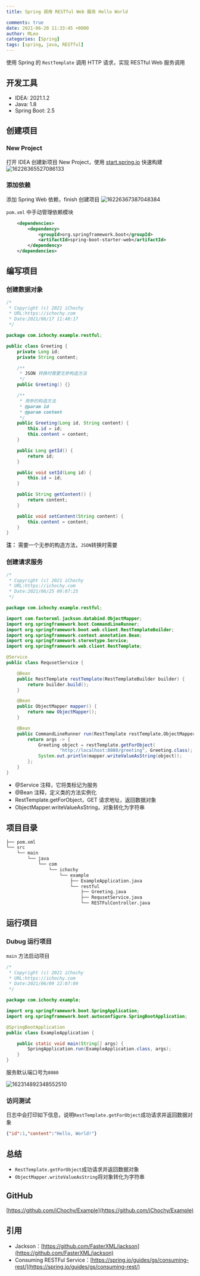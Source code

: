 ```yaml
---
title: Spring 调用 RESTful Web 服务 Hello World

comments: true
date: 2021-06-20 11:33:45 +0800
author: MLeo
categories: [Spring] 
tags: [spring, java, RESTful]
---
```


使用 Spring 的 `RestTemplate` 调用 HTTP 请求，实现 RESTful Web 服务调用

## 开发工具

- IDEA: 2021.1.2
- Java: 1.8
- Spring Boot: 2.5

## 创建项目

### New Project

打开 IDEA 创建新项目 New Project，使用 [start.spring.io](https://start.spring.io) 快速构建
![16226365527086133](https://images.ichochy.com/16226365527086133.png)

### 添加依赖

添加 Spring Web 依赖，finish 创建项目
![16226367387048384](https://images.ichochy.com/16226367387048384.png)

`pom.xml` 中手动管理依赖模块

```xml
    <dependencies>
        <dependency>
            <groupId>org.springframework.boot</groupId>
            <artifactId>spring-boot-starter-web</artifactId>
        </dependency>
    </dependencies>
```

## 编写项目

### 创建数据对象

```java
/*
 * Copyright (c) 2021 iChochy
 * URL:https://ichochy.com
 * Date:2021/06/17 11:40:17
 */

package com.ichochy.example.restful;

public class Greeting {
    private Long id;
    private String content;

    /**
     * JSON 转换时需要无参构造方法
     */
    public Greeting() {}

    /**
     * 用参的构造方法
     * @param id
     * @param content
     */
    public Greeting(Long id, String content) {
        this.id = id;
        this.content = content;
    }

    public Long getId() {
        return id;
    }

    public void setId(Long id) {
        this.id = id;
    }

    public String getContent() {
        return content;
    }

    public void setContent(String content) {
        this.content = content;
    }
}
```

**注：** 需要一个无参的构造方法，`JSON`转换时需要

### 创建请求服务

```java
/*
 * Copyright (c) 2021 iChochy
 * URL:https://ichochy.com
 * Date:2021/06/25 09:07:25
 */

package com.ichochy.example.restful;

import com.fasterxml.jackson.databind.ObjectMapper;
import org.springframework.boot.CommandLineRunner;
import org.springframework.boot.web.client.RestTemplateBuilder;
import org.springframework.context.annotation.Bean;
import org.springframework.stereotype.Service;
import org.springframework.web.client.RestTemplate;

@Service
public class RequsetService {

    @Bean
    public RestTemplate restTemplate(RestTemplateBuilder builder) {
        return builder.build();
    }

    @Bean
    public ObjectMapper mapper() {
        return new ObjectMapper();
    }

    @Bean
    public CommandLineRunner run(RestTemplate restTemplate,ObjectMapper mapper) throws Exception {
        return args -> {
            Greeting object = restTemplate.getForObject(
                    "http://localhost:8080/greeting", Greeting.class);
            System.out.println(mapper.writeValueAsString(object));
        };
    }
}
```

- @Service 注释，它将类标记为服务
- @Bean 注释，定义类的方法实例化
- RestTemplate.getForObject，GET 请求地址，返回数据对象
- ObjectMapper.writeValueAsString，对象转化为字符串

## 项目目录

```bash
├── pom.xml
└── src
    └── main
        └── java
            └── com
                └── ichochy
                    └── example
                        ├── ExampleApplication.java
                        └── restful
                            ├── Greeting.java
                            ├── RequsetService.java
                            └── RESTFulController.java
```

## 运行项目

### Dubug 运行项目

`main` 方法启动项目

```java
/*
 * Copyright (c) 2021 iChochy
 * URL:https://ichochy.com
 * Date:2021/06/09 22:07:09
 */

package com.ichochy.example;

import org.springframework.boot.SpringApplication;
import org.springframework.boot.autoconfigure.SpringBootApplication;

@SpringBootApplication
public class ExampleApplication {

    public static void main(String[] args) {
        SpringApplication.run(ExampleApplication.class, args);
    }
}
```

服务默认端口号为`8080`

![162314892348552510](https://images.ichochy.com/162314892348552510.png)

### 访问测试

日志中会打印如下信息，说明`RestTemplate.getForObject`成功请求并返回数据对象

```json
{"id":1,"content":"Hello, World!"}
```

## 总结

- `RestTemplate.getForObject`成功请求并返回数据对象
- `ObjectMapper.writeValueAsString`将对象转化为字符串

## GitHub

[https://github.com/iChochy/Example](https://github.com/iChochy/Example)

## 引用

- Jackson：[https://github.com/FasterXML/jackson](https://github.com/FasterXML/jackson)
- Consuming RESTFul Service：[https://spring.io/guides/gs/consuming-rest/](https://spring.io/guides/gs/consuming-rest/)

